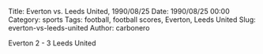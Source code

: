Title: Everton vs. Leeds United, 1990/08/25
Date: 1990/08/25 00:00
Category: sports
Tags: football, football scores, Everton, Leeds United
Slug: everton-vs-leeds-united
Author: carbonero


Everton 2 - 3 Leeds United

